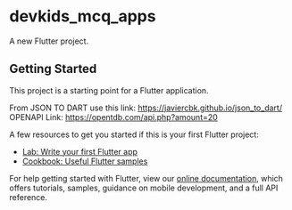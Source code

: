# devkids_mcq_apps

A new Flutter project.

## Getting Started

This project is a starting point for a Flutter application.

  From JSON TO DART use this link: https://javiercbk.github.io/json_to_dart/
  OPENAPI Link: https://opentdb.com/api.php?amount=20

A few resources to get you started if this is your first Flutter project:

- [Lab: Write your first Flutter app](https://flutter.dev/docs/get-started/codelab)
- [Cookbook: Useful Flutter samples](https://flutter.dev/docs/cookbook)

For help getting started with Flutter, view our
[online documentation](https://flutter.dev/docs), which offers tutorials,
samples, guidance on mobile development, and a full API reference.
